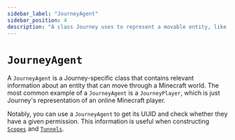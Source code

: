 ```yaml
---
sidebar_label: "JourneyAgent"
sidebar_position: 4
description: "A class Journey uses to represent a movable entity, like a player"
---
```


# `JourneyAgent`

A `JourneyAgent` is a Journey-specific class that contains relevant information about an entity that can move through a Minecraft world. The most common example of a `JourneyAgent` is a `JourneyPlayer`, which is just Journey's representation of an online Minecraft player.

Notably, you can use a `JourneyAgent` to get its UUID and check whether they have a given permission. This information is useful when constructing [`Scopes`](/docs/dev/scopes.md) and [`Tunnels`](/docs/dev/tunnels.md).
